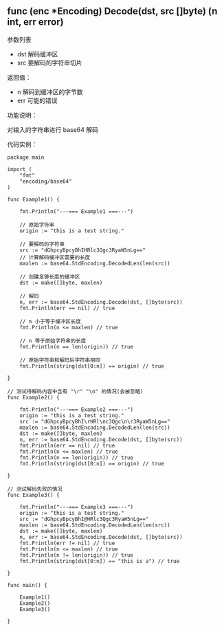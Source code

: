## func (enc *Encoding) Decode(dst, src []byte) (n int, err error)

参数列表

- dst 解码缓冲区
- src 要解码的字符串切片

返回值：

- n 解码到缓冲区的字节数
- err 可能的错误

功能说明：

对输入的字符串进行 base64 解码

代码实例：

    package main

    import (
        "fmt"
        "encoding/base64"
    )

    func Example1() {

        fmt.Println("---=== Example1 ===---")

        // 原始字符串
        origin := "this is a test string."

        // 要解码的字符串
        src := "dGhpcyBpcyBhIHRlc3Qgc3RyaW5nLg=="
        // 计算解码缓冲区需要的长度
        maxlen := base64.StdEncoding.DecodedLen(len(src))

        // 创建足够长度的缓冲区
        dst := make([]byte, maxlen)

        // 解码
        n, err := base64.StdEncoding.Decode(dst, []byte(src))
        fmt.Println(err == nil) // true

        // n 小于等于缓冲区长度
        fmt.Println(n <= maxlen) // true

        // n 等于原始字符串的长度
        fmt.Println(n == len(origin)) // true

        // 原始字符串和解码后字符串相同
        fmt.Println(string(dst[0:n]) == origin) // true

    }

    // 测试待解码内容中含有 "\r" "\n" 的情况(会被忽略)
    func Example2() {

        fmt.Println("---=== Example2 ===---")
        origin := "this is a test string."
        src := "dGhpcyBpcyBhI\rHRl\nc3Qgc\n\r3RyaW5nLg=="
        maxlen := base64.StdEncoding.DecodedLen(len(src))
        dst := make([]byte, maxlen)
        n, err := base64.StdEncoding.Decode(dst, []byte(src))
        fmt.Println(err == nil) // true
        fmt.Println(n <= maxlen) // true
        fmt.Println(n == len(origin)) // true
        fmt.Println(string(dst[0:n]) == origin) // true

    }

    // 测试解码失败的情况
    func Example3() {

        fmt.Println("---=== Example3 ===---")
        origin := "this is a test string."
        src := "dGhpcyBpcyBhI@HRlc3Qgc3RyaW5nLg=="
        maxlen := base64.StdEncoding.DecodedLen(len(src))
        dst := make([]byte, maxlen)
        n, err := base64.StdEncoding.Decode(dst, []byte(src))
        fmt.Println(err != nil) // true
        fmt.Println(n <= maxlen) // true
        fmt.Println(n != len(origin)) // true
        fmt.Println(string(dst[0:n]) == "this is a") // true

    }

    func main() {

        Example1()
        Example2()
        Example3()

    }

